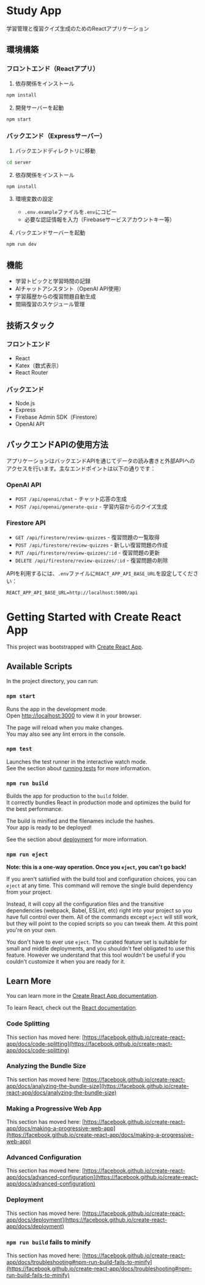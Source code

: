 # Study App

学習管理と復習クイズ生成のためのReactアプリケーション

## 環境構築

### フロントエンド（Reactアプリ）

1. 依存関係をインストール

```bash
npm install
```

2. 開発サーバーを起動

```bash
npm start
```

### バックエンド（Expressサーバー）

1. バックエンドディレクトリに移動

```bash
cd server
```

2. 依存関係をインストール

```bash
npm install
```

3. 環境変数の設定
   - `.env.example`ファイルを`.env`にコピー
   - 必要な認証情報を入力（Firebaseサービスアカウントキー等）

4. バックエンドサーバーを起動

```bash
npm run dev
```

## 機能

- 学習トピックと学習時間の記録
- AIチャットアシスタント（OpenAI API使用）
- 学習履歴からの復習問題自動生成
- 間隔復習のスケジュール管理

## 技術スタック

### フロントエンド
- React
- Katex（数式表示）
- React Router

### バックエンド
- Node.js
- Express
- Firebase Admin SDK（Firestore）
- OpenAI API

## バックエンドAPIの使用方法

アプリケーションはバックエンドAPIを通じてデータの読み書きと外部APIへのアクセスを行います。主なエンドポイントは以下の通りです：

### OpenAI API

- `POST /api/openai/chat` - チャット応答の生成
- `POST /api/openai/generate-quiz` - 学習内容からのクイズ生成

### Firestore API

- `GET /api/firestore/review-quizzes` - 復習問題の一覧取得
- `POST /api/firestore/review-quizzes` - 新しい復習問題の作成
- `PUT /api/firestore/review-quizzes/:id` - 復習問題の更新
- `DELETE /api/firestore/review-quizzes/:id` - 復習問題の削除

APIを利用するには、`.env`ファイルに`REACT_APP_API_BASE_URL`を設定してください：

```
REACT_APP_API_BASE_URL=http://localhost:5000/api
```

# Getting Started with Create React App

This project was bootstrapped with [Create React App](https://github.com/facebook/create-react-app).

## Available Scripts

In the project directory, you can run:

### `npm start`

Runs the app in the development mode.\
Open [http://localhost:3000](http://localhost:3000) to view it in your browser.

The page will reload when you make changes.\
You may also see any lint errors in the console.

### `npm test`

Launches the test runner in the interactive watch mode.\
See the section about [running tests](https://facebook.github.io/create-react-app/docs/running-tests) for more information.

### `npm run build`

Builds the app for production to the `build` folder.\
It correctly bundles React in production mode and optimizes the build for the best performance.

The build is minified and the filenames include the hashes.\
Your app is ready to be deployed!

See the section about [deployment](https://facebook.github.io/create-react-app/docs/deployment) for more information.

### `npm run eject`

**Note: this is a one-way operation. Once you `eject`, you can't go back!**

If you aren't satisfied with the build tool and configuration choices, you can `eject` at any time. This command will remove the single build dependency from your project.

Instead, it will copy all the configuration files and the transitive dependencies (webpack, Babel, ESLint, etc) right into your project so you have full control over them. All of the commands except `eject` will still work, but they will point to the copied scripts so you can tweak them. At this point you're on your own.

You don't have to ever use `eject`. The curated feature set is suitable for small and middle deployments, and you shouldn't feel obligated to use this feature. However we understand that this tool wouldn't be useful if you couldn't customize it when you are ready for it.

## Learn More

You can learn more in the [Create React App documentation](https://facebook.github.io/create-react-app/docs/getting-started).

To learn React, check out the [React documentation](https://reactjs.org/).

### Code Splitting

This section has moved here: [https://facebook.github.io/create-react-app/docs/code-splitting](https://facebook.github.io/create-react-app/docs/code-splitting)

### Analyzing the Bundle Size

This section has moved here: [https://facebook.github.io/create-react-app/docs/analyzing-the-bundle-size](https://facebook.github.io/create-react-app/docs/analyzing-the-bundle-size)

### Making a Progressive Web App

This section has moved here: [https://facebook.github.io/create-react-app/docs/making-a-progressive-web-app](https://facebook.github.io/create-react-app/docs/making-a-progressive-web-app)

### Advanced Configuration

This section has moved here: [https://facebook.github.io/create-react-app/docs/advanced-configuration](https://facebook.github.io/create-react-app/docs/advanced-configuration)

### Deployment

This section has moved here: [https://facebook.github.io/create-react-app/docs/deployment](https://facebook.github.io/create-react-app/docs/deployment)

### `npm run build` fails to minify

This section has moved here: [https://facebook.github.io/create-react-app/docs/troubleshooting#npm-run-build-fails-to-minify](https://facebook.github.io/create-react-app/docs/troubleshooting#npm-run-build-fails-to-minify)
